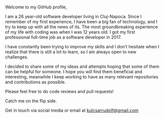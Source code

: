 Welcome to my GitHub profile, 

I am a 26 year-old software developer living in Cluj-Napoca. Since I remember of my first experience, I have been a big fan of technology, and I try to keep up with all the news of its. The most groundbreaking experience of my life with coding was when I was 12 years old. I got my first professional full-time job as a software developer in 2017.

I have constantly been trying to improve my skills and I don’t hesitate when I realize that there is still a lot to learn, so I am always open to new challenges.

I decided to share some of my ideas and attempts hoping that some of them can be helpful for someone. I hope you will find them beneficial and interesting, meanwhile I keep working to have as many relevant repositories and contributions as possible.

Please feel free to do code reviews and pull requests!

Catch me on the flip side. 

Get in touch via social media or email at kulcsarrudolf@gmail.com
